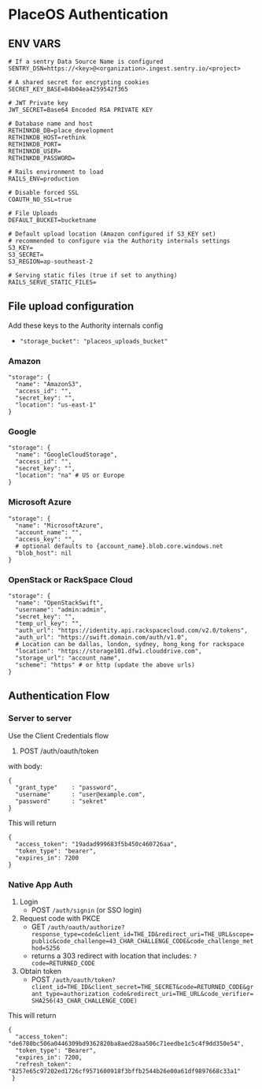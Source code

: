# PlaceOS Authentication

## ENV VARS

```
# If a sentry Data Source Name is configured
SENTRY_DSN=https://<key>@<organization>.ingest.sentry.io/<project>

# A shared secret for encrypting cookies
SECRET_KEY_BASE=84b04ea4259542f365

# JWT Private key
JWT_SECRET=Base64 Encoded RSA PRIVATE KEY

# Database name and host
RETHINKDB_DB=place_development
RETHINKDB_HOST=rethink
RETHINKDB_PORT=
RETHINKDB_USER=
RETHINKDB_PASSWORD=

# Rails environment to load
RAILS_ENV=production

# Disable forced SSL
COAUTH_NO_SSL=true

# File Uploads
DEFAULT_BUCKET=bucketname

# Default upload location (Amazon configured if S3_KEY set)
# recommended to configure via the Authority internals settings
S3_KEY=
S3_SECRET=
S3_REGION=ap-southeast-2

# Serving static files (true if set to anything)
RAILS_SERVE_STATIC_FILES=
```

## File upload configuration

Add these keys to the Authority internals config

* `"storage_bucket": "placeos_uploads_bucket"`

### Amazon

```
"storage": {
  "name": "AmazonS3",
  "access_id": "",
  "secret_key": "",
  "location": "us-east-1"
}
```

### Google

```
"storage": {
  "name": "GoogleCloudStorage",
  "access_id": "",
  "secret_key": "",
  "location": "na" # US or Europe
}
```

### Microsoft Azure

```
"storage": {
  "name": "MicrosoftAzure",
  "account_name": "",
  "access_key": "",
  # optional defaults to {account_name}.blob.core.windows.net
  "blob_host": nil
}
```

### OpenStack or RackSpace Cloud

```
"storage": {
  "name": "OpenStackSwift",
  "username": "admin:admin",
  "secret_key": "",
  "temp_url_key": "",
  "auth_url": "https://identity.api.rackspacecloud.com/v2.0/tokens",
  "auth_url": "https://swift.domain.com/auth/v1.0",
  # Location can be dallas, london, sydney, hong_kong for rackspace
  "location": "https://storage101.dfw1.clouddrive.com",
  "storage_url": "account_name",
  "scheme": "https" # or http (update the above urls)
}
```


## Authentication Flow

### Server to server

Use the Client Credentials flow

1. POST /auth/oauth/token

with body:

```
{
  "grant_type"    : "password",
  "username"      : "user@example.com",
  "password"      : "sekret"
}
```

This will return

```
{
  "access_token": "19adad999683f5b450c460726aa",
  "token_type": "bearer",
  "expires_in": 7200
}
```


### Native App Auth

1. Login
   * POST `/auth/signin` (or SSO login)
2. Request code with PKCE
   * GET `/auth/oauth/authorize?response_type=code&client_id=THE_ID&redirect_uri=THE_URL&scope=public&code_challenge=43_CHAR_CHALLENGE_CODE&code_challenge_method=S256`
   * returns a 303 redirect with location that includes: `?code=RETURNED_CODE`
3. Obtain token
   * POST `/auth/oauth/token?client_id=THE_ID&client_secret=THE_SECRET&code=RETURNED_CODE&grant_type=authorization_code&redirect_uri=THE_URL&code_verifier=SHA256(43_CHAR_CHALLENGE_CODE)`

This will return

 ```
 {
   "access_token": "de6780bc506a0446309bd9362820ba8aed28aa506c71eedbe1c5c4f9dd350e54",
   "token_type": "Bearer",
   "expires_in": 7200,
   "refresh_token": "8257e65c97202ed1726cf9571600918f3bffb2544b26e00a61df9897668c33a1"
  }
 ```
